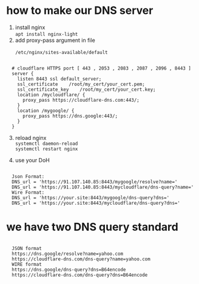 # how to make our DNS server
1. install nginx<br>
<code>apt install nginx-light</code>
2. add proxy-pass argument in file<br>
<code> /etc/nginx/sites-available/default </code><br>

<code>
  # cloudflare HTTPS port [ 443 , 2053 , 2083 , 2087 , 2096 , 8443 ]
  server {
    listen 8443 ssl default_server;	
    ssl_certificate    /root/my_cert/your_cert.pem;
    ssl_certificate_key    /root/my_cert/your_cert.key;	
    location /mycloudflare/ {
      proxy_pass https://cloudflare-dns.com:443/;
    }
    location /mygoogle/ {
      proxy_pass https://dns.google:443/;
    }	
  }
</code>

3. reload nginx<br>
<code>systemctl daemon-reload</code><br>
<code>systemctl restart nginx</code><br>

4. use your DoH
<code>
  Json Format:
  DNS_url = 'https://91.107.140.85:8443/mygoogle/resolve?name='
  DNS_url = 'https://91.107.140.85:8443/mycloudflare/dns-query?name='
  Wire Format:
  DNS_url = 'https://your.site:8443/mygoogle/dns-query?dns='
  DNS_url = 'https://your.site:8443/mycloudflare/dns-query?dns='
</code>

# we have two DNS query standard
<code>
  JSON format
  https://dns.google/resolve?name=yahoo.com
  https://cloudflare-dns.com/dns-query?name=yahoo.com
  WIRE format
  https://dns.google/dns-query?dns=B64encode
  https://cloudflare-dns.com/dns-query?dns=B64encode
</code>
